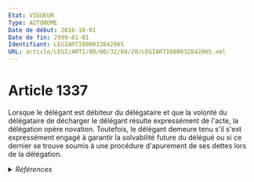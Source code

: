 ```yaml
---
État: VIGUEUR
Type: AUTONOME
Date de début: 2016-10-01
Date de fin: 2999-01-01
Identifiant: LEGIARTI000032042065
URL: article/LEGI/ARTI/00/00/32/04/20/LEGIARTI000032042065.xml
---
```


<h1>Article 1337</h1>

Lorsque le délégant est débiteur du délégataire et que la volonté du délégataire
de décharger le délégant résulte expressément de l'acte, la délégation opère
novation. Toutefois, le délégant demeure tenu s'il s'est expressément engagé à
garantir la solvabilité future du délégué ou si ce dernier se trouve soumis à
une procédure d'apurement de ses dettes lors de la délégation.


<details>
  <summary><em>Références</em></summary>

  <h2>Articles faisant référence à l'article</h2>
  
  <ul>
    <li>
      <a href="https://legal.tricoteuses.fr//redirection/LEGIARTI000032006593?vers=git&vers=legifrance">Ordonnance n° 2016-131 du 10 février 2016 portant réforme du droit des contrats, du régime général et de la preuve des obligations - article 3 ENTIEREMENT_MODIF</a> MODIFIE source
    </li>
  </ul>
  
  <h2>Références faites par l'article</h2>
  
  <ul>
    <li>
      2999-01-01 CITATION cible <a href="https://legal.tricoteuses.fr//redirection/LEGIARTI000033202449?vers=git&vers=legifrance">Code de la construction et de l'habitation - article R431-63 AUTONOME TRANSFERE, en vigueur du 2016-10-01 au 2019-09-01</a>
    </li>
    <li>
      CODIFICATION source Loi 1804-02-07
    </li>
    <li>
      2016-02-10 MODIFIE cible <a href="https://legal.tricoteuses.fr//redirection/LEGIARTI000032006593?vers=git&vers=legifrance">Ordonnance n° 2016-131 du 10 février 2016 portant réforme du droit des contrats, du régime général et de la preuve des obligations - article 3 ENTIEREMENT_MODIF</a>
    </li>
  </ul>
</details>
